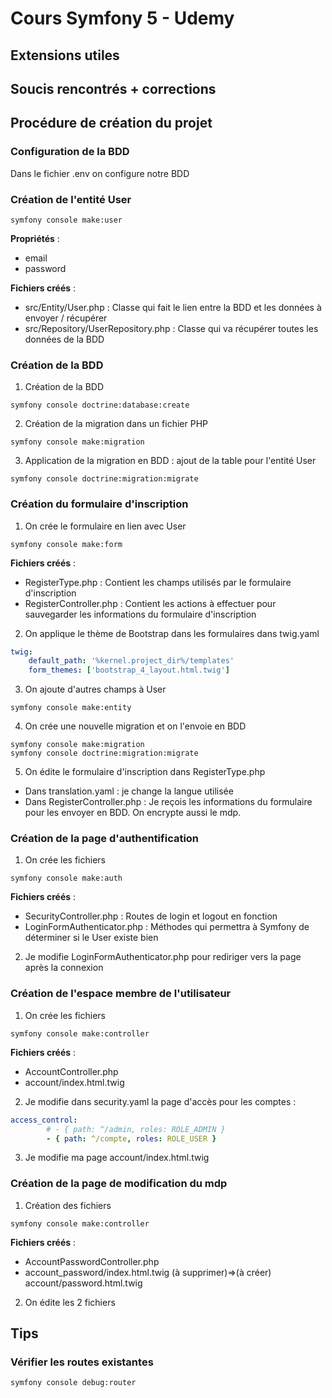 # Cours Symfony 5 - Udemy

## Extensions utiles


## Soucis rencontrés + corrections


## Procédure de création du projet
### Configuration de la BDD
Dans le fichier .env on configure notre BDD

### Création de l'entité User
```
symfony console make:user
```
__Propriétés__ :
- email
- password

__Fichiers créés__ :
- src/Entity/User.php : Classe qui fait le lien entre la BDD et les données à envoyer / récupérer
- src/Repository/UserRepository.php : Classe qui va récupérer toutes les données de la BDD

### Création de la BDD
1. Création de la BDD
```
symfony console doctrine:database:create
```

2. Création de la migration dans un fichier PHP
```
symfony console make:migration
```

3. Application de la migration en BDD : ajout de la table pour l'entité User
```
symfony console doctrine:migration:migrate
```

### Création du formulaire d'inscription
1. On crée le formulaire en lien avec User
```
symfony console make:form
```
__Fichiers créés__ :
- RegisterType.php : Contient les champs utilisés par le formulaire d'inscription
- RegisterController.php : Contient les actions à effectuer pour sauvegarder les informations du formulaire d'inscription

2. On applique le thème de Bootstrap dans les formulaires dans twig.yaml
```yaml
twig:
    default_path: '%kernel.project_dir%/templates'
    form_themes: ['bootstrap_4_layout.html.twig']
```

3. On ajoute d'autres champs à User
```
symfony console make:entity
```

4. On crée une nouvelle migration et on l'envoie en BDD
```
symfony console make:migration
symfony console doctrine:migration:migrate
```

5. On édite le formulaire d'inscription dans RegisterType.php
- Dans translation.yaml : je change la langue utilisée
- Dans RegisterController.php : Je reçois les informations du formulaire pour les envoyer en BDD. On encrypte aussi le mdp.

### Création de la page d'authentification
1. On crée les fichiers
```
symfony console make:auth
```
__Fichiers créés__ :
- SecurityController.php : Routes de login et logout en fonction
- LoginFormAuthenticator.php : Méthodes qui permettra à Symfony de déterminer si le User existe bien

2. Je modifie LoginFormAuthenticator.php pour rediriger vers la page après la connexion

### Création de l'espace membre de l'utilisateur
1. On crée les fichiers
```
symfony console make:controller
```
__Fichiers créés__ :
- AccountController.php
- account/index.html.twig

2. Je modifie dans security.yaml la page d'accès pour les comptes :
```yaml
access_control:
        # - { path: ^/admin, roles: ROLE_ADMIN }
        - { path: ^/compte, roles: ROLE_USER }
```

3. Je modifie ma page account/index.html.twig

### Création de la page de modification du mdp
1. Création des fichiers
```
symfony console make:controller
```
__Fichiers créés__ :
- AccountPasswordController.php
- account_password/index.html.twig (à supprimer)=>(à créer) account/password.html.twig

2. On édite les 2 fichiers

## Tips
### Vérifier les routes existantes
```
symfony console debug:router
```